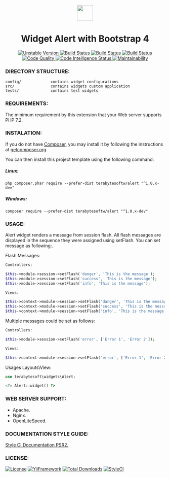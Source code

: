 <p align="center">
    <a href="https://github.com/terabytesoft/app-basic" target="_blank">
        <img src="https://lh3.googleusercontent.com/D9TFw1F6ddPuheDc_tpNptTdvTg-FNNpjLSBN14X6Sc-3JDiOxfE67rEh4OZfygonx1tKei2b2DEOHDLjF6T3xl8e-rkEEPZeGqLTWcS_v2cBRlyo0vcZLDHG5ivSDGIWCsenbol=w2400" height="50px;">
    </a>
    <h1 align="center">Widget Alert with Bootstrap 4</h1>
</p>

<p align="center">
    <a href="https://packagist.org/packages/terabytesoftw/widget-alert" target="_blank">
        <img src="https://poser.pugx.org/terabytesoftw/alert/v/unstable" alt="Unstable Version">
    </a>
    <a href="https://travis-ci.org/terabytesoftw/widget-alert" target="_blank">
        <img src="https://travis-ci.org/terabytesoftw/widget-alert.svg?branch=master" alt="Build Status">
    </a>  
    <a href="https://scrutinizer-ci.com/g/terabytesoftw/widget-alert" target="_blank">
        <img src="https://scrutinizer-ci.com/g/terabytesoftw/widget-alert/badges/build.png?b=master" alt="Build Status">
    </a>
    <a href="https://scrutinizer-ci.com/g/terabytesoftw/widget-alert" target="_blank">
        <img src="https://scrutinizer-ci.com/g/terabytesoftw/widget-alert/badges/coverage.png?b=master" alt="Build Status">
    </a>    
    <a href="https://scrutinizer-ci.com/g/terabytesoftw/widget-alert/?branch=master" target="_blank">
     	<img src="https://scrutinizer-ci.com/g/terabytesoftw/widget-alert/badges/quality-score.png?b=master" alt="Code Quality">
    </a>
    <a href="https://scrutinizer-ci.com/code-intelligence" target="_blank">
     	<img src="https://scrutinizer-ci.com/g/terabytesoftw/widget-alert/badges/code-intelligence.svg?b=master" alt="Code Intelligence Status">
    </a>
    <a href="https://codeclimate.com/github/terabytesoftw/widget-alert/maintainability" target="_blank">
        <img src="https://api.codeclimate.com/v1/badges/29e110aa0c3175ebd9f3/maintainability" alt="Maintainability">
    </a>		
</p>

### **DIRECTORY STRUCTURE:**

```
config/             contains widget configurations
src/                contains widgets custom application
tests/              contains test widgets
```

### **REQUIREMENTS:**

The minimum requirement by this extension that your Web server supports PHP 7.2.

### **INSTALATION:**

If you do not have [Composer](http://getcomposer.org/), you may install it by following the instructions
at [getcomposer.org](http://getcomposer.org/doc/00-intro.md#installation-nix).

You can then install this project template using the following command:

##### Linux:

```
php composer.phar require --prefer-dist terabytesoftw/alert "^1.0.x-dev"
```

##### Windows:

```
composer require --prefer-dist terabytesoftw/alert "^1.0.x-dev"
```

### **USAGE:**

Alert widget renders a message from session flash. All flash messages are displayed
 in the sequence they were assigned using setFlash. You can set message as following:.

Flash Messages:

 ```php
Controllers:

$this->module->session->setFlash('danger', 'This is the message');
$this->module->session->setFlash('success', 'This is the message');
$this->module->session->setFlash('info', 'This is the message');

Views:

$this->context->module->session->setFlash('danger', 'This is the message');
$this->context->module->session->setFlash('success', 'This is the message');
$this->context->module->session->setFlash('info', 'This is the message');

```

Multiple messages could be set as follows:

```php
Controllers:

$this->module->session->setFlash('error', ['Error 1', 'Error 2']);

Views:

$this->context->module->session->setFlash('error', ['Error 1', 'Error 2']);
```

Usages Layouts\View:

```php
use terabytesoft\widgets\Alert;

<?= Alert::widget() ?>
```

### **WEB SERVER SUPPORT:**

- Apache.
- Nginx.
- OpenLiteSpeed.

### **DOCUMENTATION STYLE GUIDE:**

[Style CI Documentation PSR2.](https://docs.styleci.io/presets#psr2)

### **LICENSE:**

[![License](https://poser.pugx.org/terabytesoft/widget-alert/license)](https://packagist.org/packages/terabytesoftw/alert)
[![YiiFramework](https://img.shields.io/badge/Powered_by-Yii_Framework-green.svg?style=flat)](https://www.yiiframework.com/)
[![Total Downloads](https://poser.pugx.org/terabytesoftw/widget-alert/downloads)](https://packagist.org/packages/terabytesoftw/alert)
[![StyleCI](https://github.styleci.io/repos/193534793/shield?branch=master)](https://github.styleci.io/repos/193534793)
